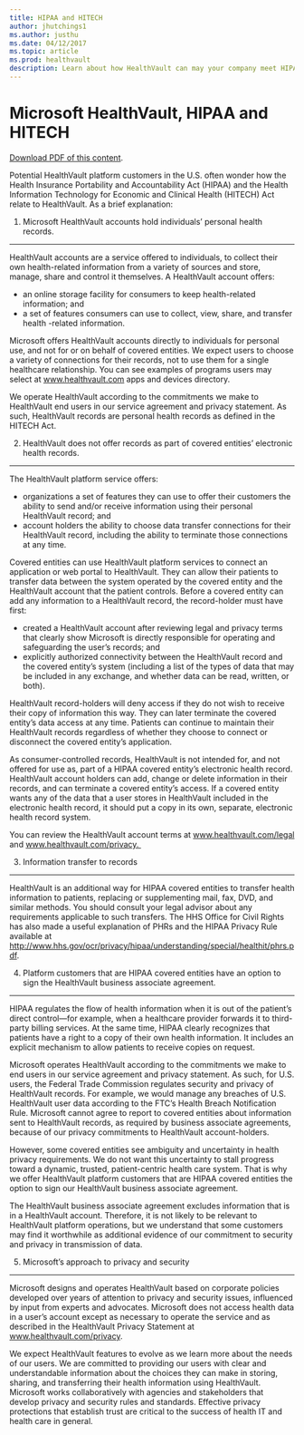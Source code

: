 ```yaml
---
title: HIPAA and HITECH
author: jhutchings1
ms.author: justhu
ms.date: 04/12/2017
ms.topic: article
ms.prod: healthvault
description: Learn about how HealthVault can may your company meet HIPAA or HITECH requirements. 
---
```


Microsoft HealthVault, HIPAA and HITECH
=======================================

[Download PDF of this content](http://download.microsoft.com/download/7/4/E/74EA8944-199C-4F56-B3BB-8105869425BC/Microsoft%20HealthVault,%20HIPAA%20and%20HITECH.pdf).

Potential HealthVault platform customers in the U.S. often wonder how the Health Insurance Portability and Accountability Act (HIPAA) and the Health Information Technology for Economic and Clinical Health (HITECH) Act relate to HealthVault. As a brief explanation:

1. Microsoft HealthVault accounts hold individuals’ personal health records.
----------------------------------------------------------------------------

HealthVault accounts are a service offered to individuals, to collect their own health-related information from a variety of sources and store, manage, share and control it themselves. A HealthVault account offers:

-   an online storage facility for consumers to keep health-related information; and
-   a set of features consumers can use to collect, view, share, and transfer health -related information.

Microsoft offers HealthVault accounts directly to individuals for personal use, and not for or on behalf of covered entities. We expect users to choose a variety of connections for their records, not to use them for a single healthcare relationship. You can see examples of programs users may select at www.healthvault.com apps and devices directory.

We operate HealthVault according to the commitments we make to HealthVault end users in our service agreement and privacy statement. As such, HealthVault records are personal health records as defined in the HITECH Act.

2. HealthVault does not offer records as part of covered entities’ electronic health records.
---------------------------------------------------------------------------------------------

The HealthVault platform service offers:

-   organizations a set of features they can use to offer their customers the ability to send and/or receive information using their personal HealthVault record; and
-   account holders the ability to choose data transfer connections for their HealthVault record, including the ability to terminate those connections at any time.

Covered entities can use HealthVault platform services to connect an application or web portal to HealthVault. They can allow their patients to transfer data between the system operated by the covered entity and the HealthVault account that the patient controls. Before a covered entity can add any information to a HealthVault record, the record-holder must have first:

-   created a HealthVault account after reviewing legal and privacy terms that clearly show Microsoft is directly responsible for operating and safeguarding the user’s records; and
-   explicitly authorized connectivity between the HealthVault record and the covered entity’s system (including a list of the types of data that may be included in any exchange, and whether data can be read, written, or both).

HealthVault record-holders will deny access if they do not wish to receive their copy of information this way. They can later terminate the covered entity’s data access at any time. Patients can continue to maintain their HealthVault records regardless of whether they choose to connect or disconnect the covered entity’s application.

As consumer-controlled records, HealthVault is not intended for, and not offered for use as, part of a HIPAA covered entity’s electronic health record. HealthVault account holders can add, change or delete information in their records, and can terminate a covered entity’s access. If a covered entity wants any of the data that a user stores in HealthVault included in the electronic health record, it should put a copy in its own, separate, electronic health record system.

You can review the HealthVault account terms at www.healthvault.com/legal and www.healthvault.com/privacy. 

3. Information transfer to records
----------------------------------

HealthVault is an additional way for HIPAA covered entities to transfer health information to patients, replacing or supplementing mail, fax, DVD, and similar methods. You should consult your legal advisor about any requirements applicable to such transfers. The HHS Office for Civil Rights has also made a useful explanation of PHRs and the HIPAA Privacy Rule available at http://www.hhs.gov/ocr/privacy/hipaa/understanding/special/healthit/phrs.pdf.

4. Platform customers that are HIPAA covered entities have an option to sign the HealthVault business associate agreement.
--------------------------------------------------------------------------------------------------------------------------

HIPAA regulates the flow of health information when it is out of the patient’s direct control—for example, when a healthcare provider forwards it to third-party billing services. At the same time, HIPAA clearly recognizes that patients have a right to a copy of their own health information. It includes an explicit mechanism to allow patients to receive copies on request.

Microsoft operates HealthVault according to the commitments we make to end users in our service agreement and privacy statement. As such, for U.S. users, the Federal Trade Commission regulates security and privacy of HealthVault records. For example, we would manage any breaches of U.S. HealthVault user data according to the FTC’s Health Breach Notification Rule. Microsoft cannot agree to report to covered entities about information sent to HealthVault records, as required by business associate agreements, because of our privacy commitments to HealthVault account-holders.

However, some covered entities see ambiguity and uncertainty in health privacy requirements. We do not want this uncertainty to stall progress toward a dynamic, trusted, patient-centric health care system. That is why we offer HealthVault platform customers that are HIPAA covered entities the option to sign our HealthVault business associate agreement.

The HealthVault business associate agreement excludes information that is in a HealthVault account. Therefore, it is not likely to be relevant to HealthVault platform operations, but we understand that some customers may find it worthwhile as additional evidence of our commitment to security and privacy in transmission of data.

5. Microsoft’s approach to privacy and security
-----------------------------------------------

Microsoft designs and operates HealthVault based on corporate policies developed over years of attention to privacy and security issues, influenced by input from experts and advocates. Microsoft does not access health data in a user’s account except as necessary to operate the service and as described in the HealthVault Privacy Statement at www.healthvault.com/privacy.

We expect HealthVault features to evolve as we learn more about the needs of our users. We are committed to providing our users with clear and understandable information about the choices they can make in storing, sharing, and transferring their health information using HealthVault. Microsoft works collaboratively with agencies and stakeholders that develop privacy and security rules and standards. Effective privacy protections that establish trust are critical to the success of health IT and health care in general.
